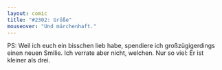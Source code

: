```yaml
---
layout: comic
title: "#2302: Größe"
mouseover: "Und märchenhaft."
---
```


PS: 
Weil ich euch ein bisschen lieb habe, spendiere ich großzügigerdings einen neuen Smilie. 
Ich verrate aber nicht, welchen.
Nur so viel: Er ist kleiner als drei.

